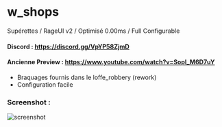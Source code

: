 # w_shops
Supérettes / RageUI v2 / Optimisé 0.00ms / Full Configurable

#### Discord : https://discord.gg/VpYP58ZjmD

#### Ancienne Preview : https://www.youtube.com/watch?v=Sopl_M6D7uY

- Braquages fournis dans le loffe_robbery (rework)
- Configuration facile

### Screenshot :

![screenshot](https://cdn.discordapp.com/attachments/658236178268684291/971421426366160936/unknown.png?size=4096)
